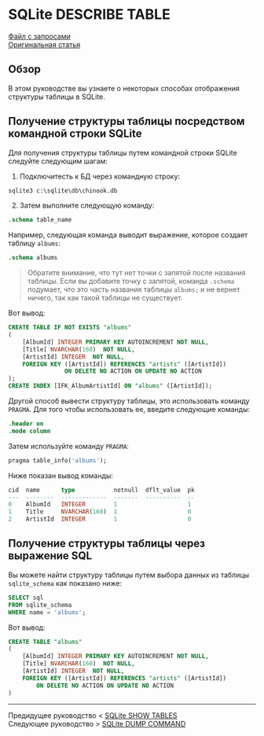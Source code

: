 # SQLite DESCRIBE TABLE #########################

[Файл с запросами][querys]   
[Оригинальная статья][origin]

[querys]: ./querys.sql
[origin]: https://www.sqlitetutorial.net/sqlite-describe-table/

## Обзор ##############################

В этом руководстве вы узнаете о некоторых способах отображения структуры таблицы в SQLite.

## Получение структуры таблицы посредством командной строки SQLite

Для получения структуры таблицы путем командной строки SQLite следуйте следующим шагам:

1. Подключитесть к БД через командную строку:

~~~ SQL ~~~~~~~~~~~~~~~~~~~~~~~~~~~~~~~
sqlite3 c:\sqlite\db\chinook.db
~~~~~~~~~~~~~~~~~~~~~~~~~~~~~~~~~~~~~~~

2. Затем выполните следующую команду:

~~~ SQL ~~~~~~~~~~~~~~~~~~~~~~~~~~~~~~~
.schema table_name
~~~~~~~~~~~~~~~~~~~~~~~~~~~~~~~~~~~~~~~

Например, следующая команда выводит выражение, которое создает таблицу `albums`:

~~~ SQL ~~~~~~~~~~~~~~~~~~~~~~~~~~~~~~~
.schema albums
~~~~~~~~~~~~~~~~~~~~~~~~~~~~~~~~~~~~~~~

> Обратите внимание, что тут нет точки с запятой после названия таблицы. Если вы добавите точку с запятой, команда `.schema` подумает, что это часть названия таблицы `albums;` и не вернет ничего, так как такой таблицы не существует.

Вот вывод:

~~~ SQL ~~~~~~~~~~~~~~~~~~~~~~~~~~~~~~~
CREATE TABLE IF NOT EXISTS "albums"
(
    [AlbumId] INTEGER PRIMARY KEY AUTOINCREMENT NOT NULL,
    [Title] NVARCHAR(160)  NOT NULL,
    [ArtistId] INTEGER  NOT NULL,
    FOREIGN KEY ([ArtistId]) REFERENCES "artists" ([ArtistId])
                ON DELETE NO ACTION ON UPDATE NO ACTION
);
CREATE INDEX [IFK_AlbumArtistId] ON "albums" ([ArtistId]);
~~~~~~~~~~~~~~~~~~~~~~~~~~~~~~~~~~~~~~~

Другой способ вывести структуру таблицы, это использовать команду `PRAGMA`. Для того чтобы использовать ее, введите следующие команды:

~~~ SQL ~~~~~~~~~~~~~~~~~~~~~~~~~~~~~~~
.header on
.mode column
~~~~~~~~~~~~~~~~~~~~~~~~~~~~~~~~~~~~~~~

Затем используйте команду `PRAGMA`:

~~~ SQL ~~~~~~~~~~~~~~~~~~~~~~~~~~~~~~~
pragma table_info('albums');
~~~~~~~~~~~~~~~~~~~~~~~~~~~~~~~~~~~~~~~

Ниже показан вывод команды:

~~~ SQL ~~~~~~~~~~~~~~~~~~~~~~~~~~~~~~~
cid  name      type           notnull  dflt_value  pk
---  --------  -------------  -------  ----------  --
0    AlbumId   INTEGER        1                    1
1    Title     NVARCHAR(160)  1                    0
2    ArtistId  INTEGER        1                    0
~~~~~~~~~~~~~~~~~~~~~~~~~~~~~~~~~~~~~~~

## Получение структуры таблицы через выражение SQL

Вы можете найти структуру таблицы путем выбора данных из таблицы `sqlite_schema` как показано ниже:

~~~ SQL ~~~~~~~~~~~~~~~~~~~~~~~~~~~~~~~
SELECT sql
FROM sqlite_schema
WHERE name = 'albums';
~~~~~~~~~~~~~~~~~~~~~~~~~~~~~~~~~~~~~~~

Вот вывод:

~~~ SQL ~~~~~~~~~~~~~~~~~~~~~~~~~~~~~~~
CREATE TABLE "albums"
(
    [AlbumId] INTEGER PRIMARY KEY AUTOINCREMENT NOT NULL,
    [Title] NVARCHAR(160)  NOT NULL,
    [ArtistId] INTEGER  NOT NULL,
    FOREIGN KEY ([ArtistId]) REFERENCES "artists" ([ArtistId]) 
		ON DELETE NO ACTION ON UPDATE NO ACTION
)
~~~~~~~~~~~~~~~~~~~~~~~~~~~~~~~~~~~~~~~

---------------------------------------

Предидущее руководство < [SQLite SHOW TABLES][prev]  
Следующее руководство > [SQLite DUMP COMMAND][next]

[prev]: ../46_ShowTables/translate.md
[next]: ../48_DumpCommand/translate.md